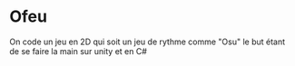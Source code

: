# Ofeu
On code un jeu en 2D qui soit un jeu de rythme comme "Osu" le but étant de se faire la main sur unity et en C#
